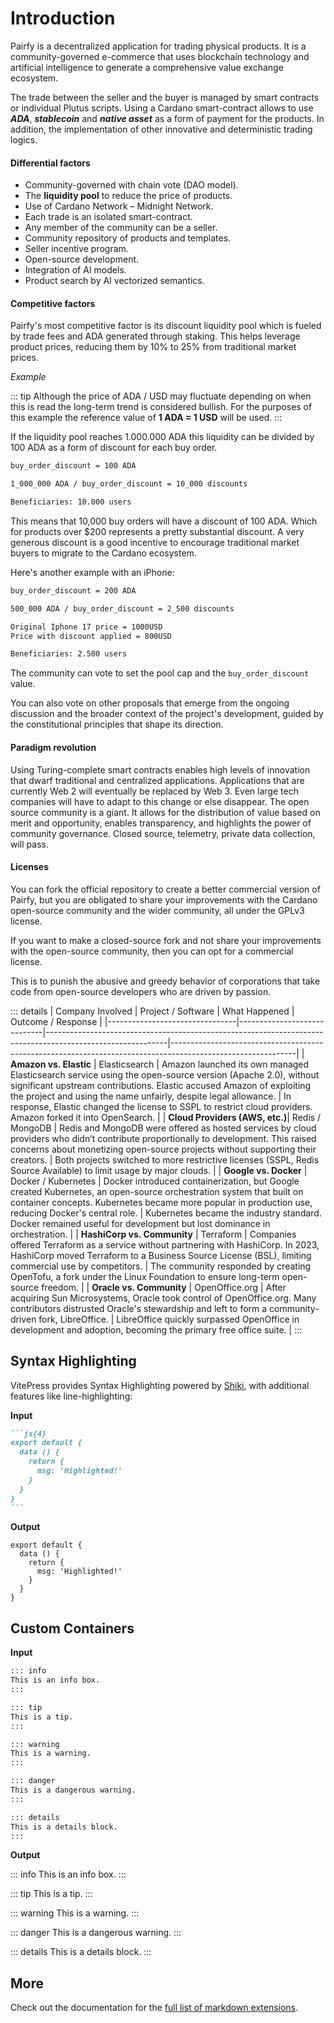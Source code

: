 # Introduction

Pairfy is a decentralized application for trading physical products.
It is a community-governed e-commerce that uses blockchain technology and artificial intelligence to generate a comprehensive value exchange ecosystem.

The trade between the seller and the buyer is managed by smart contracts or individual Plutus scripts.
Using a Cardano smart-contract allows to use **_ADA_**, **_stablecoin_** and **_native asset_** as a form of payment for the products.
In addition, the implementation of other innovative and deterministic trading logics.

#### Differential factors

- Community-governed with chain vote (DAO model).
- The **liquidity pool** to reduce the price of products.
- Use of Cardano Network – Midnight Network.
- Each trade is an isolated smart-contract.
- Any member of the community can be a seller.
- Community repository of products and templates.
- Seller incentive program.
- Open-source development.
- Integration of AI models.
- Product search by AI vectorized semantics.

#### Competitive factors

Pairfy's most competitive factor is its discount liquidity pool which is fueled by trade fees and ADA generated through staking.
This helps leverage product prices, reducing them by 10% to 25% from traditional market prices.

_Example_

::: tip
Although the price of ADA / USD may fluctuate depending on when this is read the long-term trend is considered bullish. For the purposes of this example the reference value of **1 ADA = 1 USD** will be used.
:::


If the liquidity pool reaches 1.000.000 ADA this liquidity can be
divided by 100 ADA as a form of discount for each buy order.

```md
buy_order_discount = 100 ADA

1_000_000 ADA / buy_order_discount = 10_000 discounts

Beneficiaries: 10.000 users
```

This means that 10,000 buy orders will have a discount of 100 ADA.
Which for products over $200 represents a pretty substantial discount. 
A very generous discount is a good incentive to encourage traditional market buyers to migrate to the Cardano ecosystem.


Here's another example with an iPhone:


```md
buy_order_discount = 200 ADA

500_000 ADA / buy_order_discount = 2_500 discounts

Original Iphone 17 price = 1000USD
Price with discount applied = 800USD

Beneficiaries: 2.500 users 

```


The community can vote to set the pool cap and the `buy_order_discount` value.

You can also vote on other proposals that emerge from the ongoing discussion and the broader 
context of the project's development, guided by the constitutional principles that shape its direction.


#### Paradigm revolution

Using Turing-complete smart contracts enables high levels of innovation that dwarf traditional and centralized applications.
Applications that are currently Web 2 will eventually be replaced by Web 3.
Even large tech companies will have to adapt to this change or else disappear.
The open source community is a giant.
It allows for the distribution of value based on merit and opportunity, enables transparency, and highlights the power of community governance.
Closed source, telemetry, private data collection, will pass.

#### Licenses

You can fork the official repository to create a better commercial version of Pairfy, but you are obligated to share your improvements with the Cardano open-source community and the wider community, all under the GPLv3 license.

If you want to make a closed-source fork and not share your improvements with the open-source community, then you can opt for a commercial license.

This is to punish the abusive and greedy behavior of corporations that take code from open-source developers who are driven by passion.


::: details
| Company Involved                | Project / Software         | What Happened                                                                                             | Outcome / Response                                                                                         |
|--------------------------------|-----------------------------|------------------------------------------------------------------------------------------------------------|-------------------------------------------------------------------------------------------------------------|
| **Amazon vs. Elastic**         | Elasticsearch               | Amazon launched its own managed Elasticsearch service using the open-source version (Apache 2.0), without significant upstream contributions. Elastic accused Amazon of exploiting the project and using the name unfairly, despite legal allowance. | In response, Elastic changed the license to SSPL to restrict cloud providers. Amazon forked it into OpenSearch. |
| **Cloud Providers (AWS, etc.)**| Redis / MongoDB             | Redis and MongoDB were offered as hosted services by cloud providers who didn’t contribute proportionally to development. This raised concerns about monetizing open-source projects without supporting their creators. | Both projects switched to more restrictive licenses (SSPL, Redis Source Available) to limit usage by major clouds. |
| **Google vs. Docker**          | Docker / Kubernetes         | Docker introduced containerization, but Google created Kubernetes, an open-source orchestration system that built on container concepts. Kubernetes became more popular in production use, reducing Docker's central role. | Kubernetes became the industry standard. Docker remained useful for development but lost dominance in orchestration. |
| **HashiCorp vs. Community**    | Terraform                   | Companies offered Terraform as a service without partnering with HashiCorp. In 2023, HashiCorp moved Terraform to a Business Source License (BSL), limiting commercial use by competitors. | The community responded by creating OpenTofu, a fork under the Linux Foundation to ensure long-term open-source freedom. |
| **Oracle vs. Community**       | OpenOffice.org              | After acquiring Sun Microsystems, Oracle took control of OpenOffice.org. Many contributors distrusted Oracle's stewardship and left to form a community-driven fork, LibreOffice. | LibreOffice quickly surpassed OpenOffice in development and adoption, becoming the primary free office suite. |
:::
## Syntax Highlighting

VitePress provides Syntax Highlighting powered by [Shiki](https://github.com/shikijs/shiki), with additional features like line-highlighting:

**Input**

````md
```js{4}
export default {
  data () {
    return {
      msg: 'Highlighted!'
    }
  }
}
```
````

**Output**

```js{4}
export default {
  data () {
    return {
      msg: 'Highlighted!'
    }
  }
}
```

## Custom Containers

**Input**

```md
::: info
This is an info box.
:::

::: tip
This is a tip.
:::

::: warning
This is a warning.
:::

::: danger
This is a dangerous warning.
:::

::: details
This is a details block.
:::
```

**Output**

::: info
This is an info box.
:::

::: tip
This is a tip.
:::

::: warning
This is a warning.
:::

::: danger
This is a dangerous warning.
:::

::: details
This is a details block.
:::

## More

Check out the documentation for the [full list of markdown extensions](https://vitepress.dev/guide/markdown).
